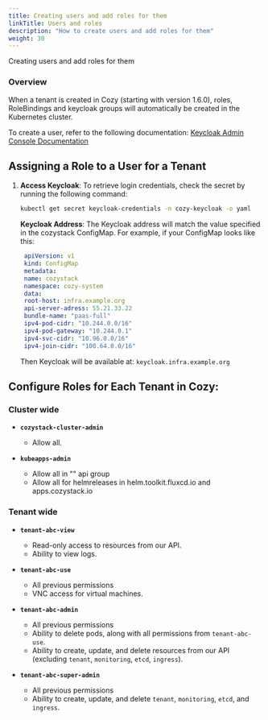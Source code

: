 ```yaml
---
title: Creating users and add roles for them
linkTitle: Users and roles
description: "How to create users and add roles for them"
weight: 30
---
```


Creating users and add roles for them

### Overview

When a tenant is created in Cozy (starting with version 1.6.0), roles, RoleBindings and keycloak groups will automatically be created in the Kubernetes cluster.

To create a user, refer to the following documentation:
[Keycloak Admin Console Documentation](https://www.keycloak.org/docs/latest/server_admin/#using-the-admin-console)

## Assigning a Role to a User for a Tenant

1. **Access Keycloak**:
   To retrieve login credentials, check the secret by running the following command:
   ```bash
   kubectl get secret keycloak-credentials -n cozy-keycloak -o yaml
   ```
   **Keycloak Address**:
   The Keycloak address will match the value specified in the cozystack ConfigMap. For example, if your ConfigMap looks like this:
   ```yaml
    apiVersion: v1
    kind: ConfigMap
    metadata:
    name: cozystack
    namespace: cozy-system
    data:
    root-host: infra.example.org
    api-server-adress: 55.21.33.22
    bundle-name: "paas-full"
    ipv4-pod-cidr: "10.244.0.0/16"
    ipv4-pod-gateway: "10.244.0.1"
    ipv4-svc-cidr: "10.96.0.0/16"
    ipv4-join-cidr: "100.64.0.0/16"
   ```
   Then Keycloak will be available at: `keycloak.infra.example.org`

## Configure Roles for Each Tenant in Cozy:

### Cluster wide
- **`cozystack-cluster-admin`**
  - Allow all.

- **`kubeapps-admin`**
  - Allow all in "" api group
  - Allow all for helmreleases in helm.toolkit.fluxcd.io and apps.cozystack.io

### Tenant wide
- **`tenant-abc-view`**
  - Read-only access to resources from our API.
  - Ability to view logs.

- **`tenant-abc-use`**
  - All previous permissions
  - VNC access for virtual machines.

- **`tenant-abc-admin`**
  - All previous permissions
  - Ability to delete pods, along with all permissions from `tenant-abc-use`.
  - Ability to create, update, and delete resources from our API (excluding `tenant`, `monitoring`, `etcd`, `ingress`).

- **`tenant-abc-super-admin`**
  - All previous permissions
  - Ability to create, update, and delete `tenant`, `monitoring`, `etcd`, and `ingress`.
